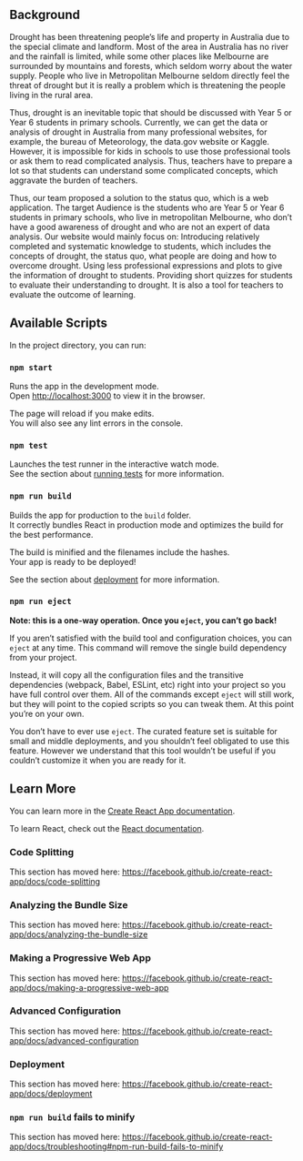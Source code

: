 ## Background
Drought has been threatening people’s life and property in Australia due to the special climate and landform. Most of the area in Australia has no river and the rainfall is limited, while some other places like Melbourne are surrounded by mountains and forests, which seldom worry about the water supply. People who live in Metropolitan Melbourne seldom directly feel the threat of drought but it is really a problem which is threatening the people living in the rural area. 

Thus, drought is an inevitable topic that should be discussed with Year 5 or Year 6 students in primary schools. Currently, we can get the data or analysis of drought in Australia from many professional websites, for example, the bureau of Meteorology, the data.gov website or Kaggle. However, it is impossible for kids in schools to use those professional tools or ask them to read complicated analysis. Thus, teachers have to prepare a lot so that students can understand some complicated concepts, which aggravate the burden of teachers.

Thus, our team proposed a solution to the status quo, which is a web application. The target Audience is the students who are Year 5 or Year 6 students in primary schools, who live in metropolitan Melbourne, who don’t have a good awareness of drought and who are not an expert of data analysis. Our website would mainly focus on:
Introducing relatively completed and systematic knowledge to students, which includes the concepts of drought, the status quo, what people are doing and how to overcome drought.
Using less professional expressions and plots to give the information of drought to students.
Providing short quizzes for students to evaluate their understanding to drought. It is also a tool for teachers to evaluate the outcome of learning.

## Available Scripts

In the project directory, you can run:

### `npm start`

Runs the app in the development mode.<br />
Open [http://localhost:3000](http://localhost:3000) to view it in the browser.

The page will reload if you make edits.<br />
You will also see any lint errors in the console.

### `npm test`

Launches the test runner in the interactive watch mode.<br />
See the section about [running tests](https://facebook.github.io/create-react-app/docs/running-tests) for more information.

### `npm run build`

Builds the app for production to the `build` folder.<br />
It correctly bundles React in production mode and optimizes the build for the best performance.

The build is minified and the filenames include the hashes.<br />
Your app is ready to be deployed!

See the section about [deployment](https://facebook.github.io/create-react-app/docs/deployment) for more information.

### `npm run eject`

**Note: this is a one-way operation. Once you `eject`, you can’t go back!**

If you aren’t satisfied with the build tool and configuration choices, you can `eject` at any time. This command will remove the single build dependency from your project.

Instead, it will copy all the configuration files and the transitive dependencies (webpack, Babel, ESLint, etc) right into your project so you have full control over them. All of the commands except `eject` will still work, but they will point to the copied scripts so you can tweak them. At this point you’re on your own.

You don’t have to ever use `eject`. The curated feature set is suitable for small and middle deployments, and you shouldn’t feel obligated to use this feature. However we understand that this tool wouldn’t be useful if you couldn’t customize it when you are ready for it.

## Learn More

You can learn more in the [Create React App documentation](https://facebook.github.io/create-react-app/docs/getting-started).

To learn React, check out the [React documentation](https://reactjs.org/).

### Code Splitting

This section has moved here: https://facebook.github.io/create-react-app/docs/code-splitting

### Analyzing the Bundle Size

This section has moved here: https://facebook.github.io/create-react-app/docs/analyzing-the-bundle-size

### Making a Progressive Web App

This section has moved here: https://facebook.github.io/create-react-app/docs/making-a-progressive-web-app

### Advanced Configuration

This section has moved here: https://facebook.github.io/create-react-app/docs/advanced-configuration

### Deployment

This section has moved here: https://facebook.github.io/create-react-app/docs/deployment

### `npm run build` fails to minify

This section has moved here: https://facebook.github.io/create-react-app/docs/troubleshooting#npm-run-build-fails-to-minify
